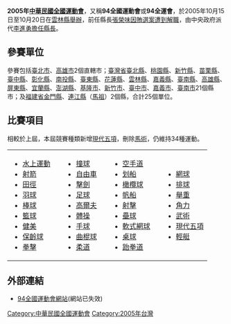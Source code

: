 **2005年[中華民國全國運動會](https://zh.wikipedia.org/wiki/中華民國全國運動會 "wikilink")**，又稱**94全國運動會**或**94全運會**，於2005年10月15日至10月20日在[雲林縣舉辦](https://zh.wikipedia.org/wiki/雲林縣 "wikilink")，前任縣長[張榮味因賄選案遭到解職](https://zh.wikipedia.org/wiki/張榮味 "wikilink")，由中央政府派代[李進勇擔任縣長](../Page/李進勇.md "wikilink")。

## 參賽單位

參賽包括[臺北市](../Page/臺北市.md "wikilink")、[高雄市](../Page/高雄市_\(1979年-2010年\).md "wikilink")2個直轄市；[臺灣省](../Page/臺灣省.md "wikilink")[臺北縣](https://zh.wikipedia.org/wiki/新北市 "wikilink")、[桃園縣](https://zh.wikipedia.org/wiki/桃園市 "wikilink")、[新竹縣](../Page/新竹縣.md "wikilink")、[苗栗縣](../Page/苗栗縣.md "wikilink")、[臺中縣](../Page/臺中縣.md "wikilink")、[彰化縣](https://zh.wikipedia.org/wiki/彰化縣 "wikilink")、[南投縣](../Page/南投縣.md "wikilink")、[臺東縣](../Page/臺東縣.md "wikilink")、[花蓮縣](../Page/花蓮縣.md "wikilink")、[雲林縣](https://zh.wikipedia.org/wiki/雲林縣 "wikilink")、[嘉義縣](../Page/嘉義縣.md "wikilink")、[臺南縣](https://zh.wikipedia.org/wiki/臺南縣 "wikilink")、[高雄縣](https://zh.wikipedia.org/wiki/高雄縣 "wikilink")、[屏東縣](../Page/屏東縣.md "wikilink")、[宜蘭縣](https://zh.wikipedia.org/wiki/宜蘭縣 "wikilink")、[澎湖縣](../Page/澎湖縣.md "wikilink")、[基隆市](../Page/基隆市.md "wikilink")、[新竹市](https://zh.wikipedia.org/wiki/新竹市 "wikilink")、[臺中市](../Page/臺中市_\(省轄市\).md "wikilink")、[嘉義市](../Page/嘉義市.md "wikilink")、[臺南市](https://zh.wikipedia.org/wiki/臺南市_\(省轄市\) "wikilink")21個縣市；及[福建省](../Page/福建省_\(中華民國\).md "wikilink")[金門縣](../Page/金門縣.md "wikilink")、[連江縣](../Page/連江縣_\(中華民國\).md "wikilink")（[馬祖](https://zh.wikipedia.org/wiki/馬祖 "wikilink")）2個縣，合計25個單位。

## 比賽項目

相較於上屆，本屆競賽種類新增[現代五項](https://zh.wikipedia.org/wiki/現代五項 "wikilink")，刪除[馬術](https://zh.wikipedia.org/wiki/馬術 "wikilink")，仍維持34種運動。

<table>
<tbody>
<tr class="odd">
<td><ul>
<li><a href="../Page/游泳.md" title="wikilink">水上運動</a></li>
<li><a href="../Page/射箭.md" title="wikilink">射箭</a></li>
<li><a href="https://zh.wikipedia.org/wiki/田徑" title="wikilink">田徑</a></li>
<li><a href="https://zh.wikipedia.org/wiki/羽球" title="wikilink">羽球</a></li>
<li><a href="../Page/棒球.md" title="wikilink">棒球</a></li>
<li><a href="https://zh.wikipedia.org/wiki/籃球" title="wikilink">籃球</a></li>
<li><a href="../Page/健美.md" title="wikilink">健美</a></li>
<li><a href="../Page/保齡球.md" title="wikilink">保齡球</a></li>
<li><a href="https://zh.wikipedia.org/wiki/拳擊" title="wikilink">拳擊</a></li>
</ul></td>
<td></td>
<td><ul>
<li><a href="../Page/撞球.md" title="wikilink">撞球</a></li>
<li><a href="https://zh.wikipedia.org/wiki/自由車" title="wikilink">自由車</a></li>
<li><a href="https://zh.wikipedia.org/wiki/擊劍" title="wikilink">擊劍</a></li>
<li><a href="../Page/足球.md" title="wikilink">足球</a></li>
<li><a href="https://zh.wikipedia.org/wiki/高爾夫" title="wikilink">高爾夫</a></li>
<li><a href="https://zh.wikipedia.org/wiki/體操" title="wikilink">體操</a></li>
<li><a href="../Page/手球.md" title="wikilink">手球</a></li>
<li><a href="https://zh.wikipedia.org/wiki/曲棍球" title="wikilink">曲棍球</a></li>
<li><a href="../Page/柔道.md" title="wikilink">柔道</a></li>
</ul></td>
<td></td>
<td><ul>
<li><a href="../Page/空手道.md" title="wikilink">空手道</a></li>
<li><a href="../Page/划船.md" title="wikilink">划船</a></li>
<li><a href="../Page/橄欖球.md" title="wikilink">橄欖球</a></li>
<li><a href="../Page/帆船.md" title="wikilink">帆船</a></li>
<li><a href="https://zh.wikipedia.org/wiki/射擊" title="wikilink">射擊</a></li>
<li><a href="../Page/壘球.md" title="wikilink">壘球</a></li>
<li><a href="https://zh.wikipedia.org/wiki/軟式網球" title="wikilink">軟式網球</a></li>
<li><a href="../Page/乒乓球.md" title="wikilink">桌球</a></li>
<li><a href="../Page/跆拳道.md" title="wikilink">跆拳道</a></li>
</ul></td>
<td></td>
<td><ul>
<li><a href="https://zh.wikipedia.org/wiki/網球" title="wikilink">網球</a></li>
<li><a href="../Page/排球.md" title="wikilink">排球</a></li>
<li><a href="https://zh.wikipedia.org/wiki/舉重" title="wikilink">舉重</a></li>
<li><a href="https://zh.wikipedia.org/wiki/角力" title="wikilink">角力</a></li>
<li><a href="https://zh.wikipedia.org/wiki/武術_(體育運動)" title="wikilink">武術</a></li>
<li><a href="https://zh.wikipedia.org/wiki/現代五項" title="wikilink">現代五項</a></li>
<li><a href="https://zh.wikipedia.org/wiki/輕艇" title="wikilink">輕艇</a></li>
</ul></td>
</tr>
</tbody>
</table>

## 外部連結

  - [94全國運動會網站](https://web.archive.org/web/20080921000512/http://sport94.ylc.edu.tw/)(網站已失效)

[Category:中華民國全國運動會](https://zh.wikipedia.org/wiki/Category:中華民國全國運動會 "wikilink")
[Category:2005年台灣](https://zh.wikipedia.org/wiki/Category:2005年台灣 "wikilink")